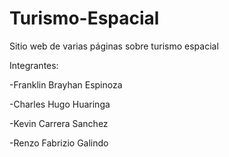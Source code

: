 # Turismo-Espacial

Sitio web de varias páginas sobre turismo espacial

Integrantes:

-Franklin Brayhan Espinoza

-Charles Hugo Huaringa

-Kevin Carrera Sanchez

-Renzo Fabrizio Galindo

